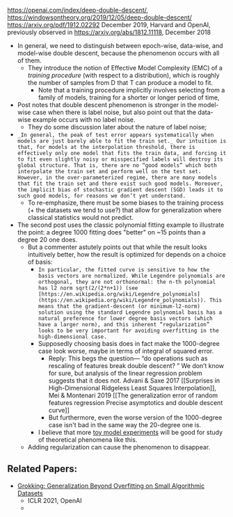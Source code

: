https://openai.com/index/deep-double-descent/, https://windowsontheory.org/2019/12/05/deep-double-descent/
https://arxiv.org/pdf/1912.02292
December 2019, Harvard and OpenAI, previously observed in https://arxiv.org/abs/1812.11118, December 2018

- In general, we need to distinguish between epoch-wise, data-wise, and model-wise double descent, because the phenomenon occurs with all of them.
	- They introduce the notion of Effective Model Complexity (EMC) of a *training procedure* (with respect to a distribution), which is roughly the number of samples from D that T can produce a model to fit.
		- Note that a training procedure implicitly involves selecting from a family of models, training for a shorter or longer period of time, 
- Post notes that double descent phenomenon is stronger in the model-wise case when there is label noise, but also point out that the data-wise example occurs with no label noise.
	- They do some discussion later about the nature of label noise; 
- `_In general, the peak of test error appears systematically when models are just barely able to fit the train set._ Our intuition is that, for models at the interpolation threshold, there is effectively only one model that fits the train data, and forcing it to fit even slightly noisy or misspecified labels will destroy its global structure. That is, there are no “good models” which both interpolate the train set and perform well on the test set. However, in the over-parameterized regime, there are many models that fit the train set and there exist such good models. Moreover, the implicit bias of stochastic gradient descent (SGD) leads it to such good models, for reasons we don’t yet understand.`
	- To re-emphasize, there must be some biases to the training process (+ the datasets we tend to use?) that allow for generalization where classical statistics would not predict.
- The second post uses the classic polynomial fitting example to illustrate the point: a degree 1000 fitting does "better" on ~15 points than a degree 20 one does.
	- But a commenter astutely points out that while the result looks intuitively better, how the result is optimized for depends on a choice of basis:
		- `In particular, the fitted curve is sensitive to how the basis vectors are normalized. While Legendre polynomials are orthogonal, they are not orthonormal: the n-th polynomial has l2 norm sqrt(2/(2*n+1)) (see [https://en.wikipedia.org/wiki/Legendre_polynomials](https://en.wikipedia.org/wiki/Legendre_polynomials)). This means that the gradient-descent (or minimum-l2-norm) solution using the standard Legendre polynomial basis has a natural preference for lower degree basis vectors (which have a larger norm), and this inherent “regularization” looks to be very important for avoiding overfitting in the high-dimensional case.`
		- Supposedly choosing basis does in fact make the 1000-degree case look worse, maybe in terms of integral of squared error.
			- Reply: This begs the question— “do operations such as rescaling of features break double descent? ” We don’t know for sure, but analysis of the linear regression problem suggests that it does not. Advani & Saxe 2017 [[Surprises in High-Dimensional Ridgeless Least Squares Interpolation]], Mei & Montenari 2019 [[The generalization error of random features regression Precise asymptotics and double descent curve]]
			- But furthermore, even the worse version of the 1000-degree case isn't bad in the same way the 20-degree one is.
		- I believe that more [toy model experiments]() will be good for study of theoretical phenomena like this.
	- Adding regularization can cause the phenomenon to disappear.


## Related Papers:
- [Grokking: Generalization Beyond Overfitting on Small Algorithmic Datasets](https://mathai-iclr.github.io/papers/papers/MATHAI_29_paper.pdf)
	- ICLR 2021, OpenAI
	- 
